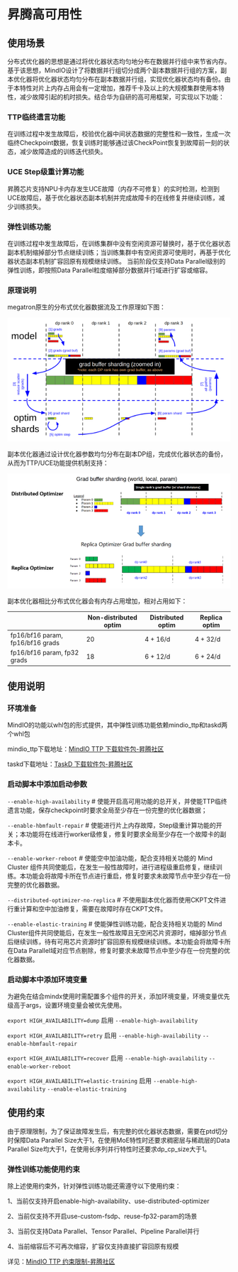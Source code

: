 # 昇腾高可用性

## 使用场景

分布式优化器的思想是通过将优化器状态均匀地分布在数据并行组中来节省内存。基于该思想，MindIO设计了将数据并行组切分成两个副本数据并行组的方案，副本优化器将优化器状态均匀分布在副本数据并行组，实现优化器状态均有备份。由于本特性对片上内存占用会有一定增加，推荐千卡及以上的大规模集群使用本特性，减少故障引起的机时损失。结合华为自研的高可用框架，可实现以下功能：

### TTP临终遗言功能

在训练过程中发生故障后，校验优化器中间状态数据的完整性和一致性，生成一次临终Checkpoint数据，恢复训练时能够通过该CheckPoint恢复到故障前一刻的状态，减少故障造成的训练迭代损失。

### UCE Step级重计算功能

昇腾芯片支持NPU卡内存发生UCE故障（内存不可修复）的实时检测，检测到UCE故障后，基于优化器状态副本机制并完成故障卡的在线修复并继续训练，减少训练损失。

### 弹性训练功能

在训练过程中发生故障后，在训练集群中没有空闲资源可替换时，基于优化器状态副本机制缩掉部分节点继续训练；当训练集群中有空闲资源可使用时，再基于优化器状态副本机制扩容回原有规模继续训练。
当前阶段仅支持Data Parallel级别的弹性训练，即按照Data Parallel粒度缩掉部分数据并行域进行扩容或缩容。

### 原理说明

megatron原生的分布式优化器数据流及工作原理如下图：

<img alt="输入图片说明" src="..\..\..\sources\images\high_availability\grad_buffer_sharding.png">

副本优化器通过设计优化器参数均匀分布在副本DP组，完成优化器状态的备份，从而为TTP/UCE功能提供机制支持：

<img alt="输入图片说明" src="..\..\..\sources\images\high_availability\replica_optimizer.png"/>

副本优化器相比分布式优化器会有内存占用增加，相对占用如下：

|                                  | Non-distributed optim | Distributed optim | Replica optim |
|----------------------------------|-----------------------|-------------------|---------------|
| fp16/bf16 param, fp16/bf16 grads | 20                    | 4 + 16/d          | 4 + 32/d      |
| fp16/bf16 param, fp32 grads      | 18                    | 6 + 12/d          | 6 + 24/d      |

## 使用说明

### 环境准备

MindIO的功能以whl包的形式提供，其中弹性训练功能依赖mindio_ttp和taskd两个whl包

mindio_ttp下载地址：[MindIO TTP 下载软件包-昇腾社区](https://www.hiascend.com/document/detail/zh/mindx-dl/600/clusterscheduling/ref/mindioacp/mindioacp009.html)

taskd下载地址：[TaskD 下载软件包-昇腾社区](https://www.hiascend.com/document/detail/zh/mindcluster/71RC1/clustersched/dlug/dlug_installation_009.html)

### 启动脚本中添加启动参数

`--enable-high-availability`  # 使能开启高可用功能的总开关，并使能TTP临终遗言功能，保存checkpoint时要求全局至少存在一份完整的优化器数据；

`--enable-hbmfault-repair` # 使能进行片上内存故障，Step级重计算功能的开关；本功能将在线进行worker级修复，修复时要求全局至少存在一个故障卡的副本卡。

`--enable-worker-reboot` # 使能空中加油功能，配合支持相关功能的 Mind Cluster 组件共同使能后，在发生一般性故障时，进行进程级重启修复，继续训练。本功能会将故障卡所在节点进行重启，修复时要求未故障节点中至少存在一份完整的优化器数据。

`--distributed-optimizer-no-replica`  # 不使用副本优化器而使用CKPT文件进行重计算和空中加油修复，需要在故障时存在CKPT文件。

`--enable-elastic-training` # 使能弹性训练功能，配合支持相关功能的 Mind Cluster组件共同使能后，在发生一般性故障且无空闲芯片资源时，缩掉部分节点后继续训练，待有可用芯片资源时扩容回原有规模继续训练。本功能会将故障卡所在Data Parallel域对应节点剔除，修复时要求未故障节点中至少存在一份完整的优化器数据。

### 启动脚本中添加环境变量

为避免在结合mindx使用时需配置多个组件的开关，添加环境变量，环境变量优先级高于args，设置环境变量会被优先使用。

`export HIGH_AVAILABILITY=dump` 启用 `--enable-high-availability`

`export HIGH_AVAILABILITY=retry` 启用 `--enable-high-availability` `--enable-hbmfault-repair`

`export HIGH_AVAILABILITY=recover` 启用 `--enable-high-availability` `--enable-worker-reboot`

`export HIGH_AVAILABILITY=elastic-training` 启用 `--enable-high-availability` `--enable-elastic-training`

## 使用约束

由于原理限制，为了保证故障发生后，有完整的优化器状态数据，需要在ptd切分时保障Data Parallel Size大于1，在使用MoE特性时还要求稠密层与稀疏层的Data Parallel Size均大于1，在使用长序列并行特性时还要求dp_cp_size大于1。

### 弹性训练功能使用约束
除上述使用约束外，针对弹性训练功能还需遵守以下使用约束：

1、当前仅支持开启enable-high-availability、use-distributed-optimizer

2、当前仅支持不开启use-custom-fsdp、reuse-fp32-param的场景

3、当前仅支持Data Parallel、Tensor Parallel、Pipeline Parallel并行

4、当前缩容后不可再次缩容，扩容仅支持直接扩容回原有规模

详见：[MindIO TTP 约束限制-昇腾社区](https://www.hiascend.com/document/detail/zh/mindx-dl/600/clusterscheduling/ref/mindiottp/mindiotft005.html)